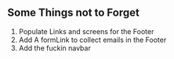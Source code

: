 ## Some Things not to Forget

1. Populate Links and screens for the Footer
2. Add A formLink to collect emails in the Footer
3. Add the fuckin navbar
